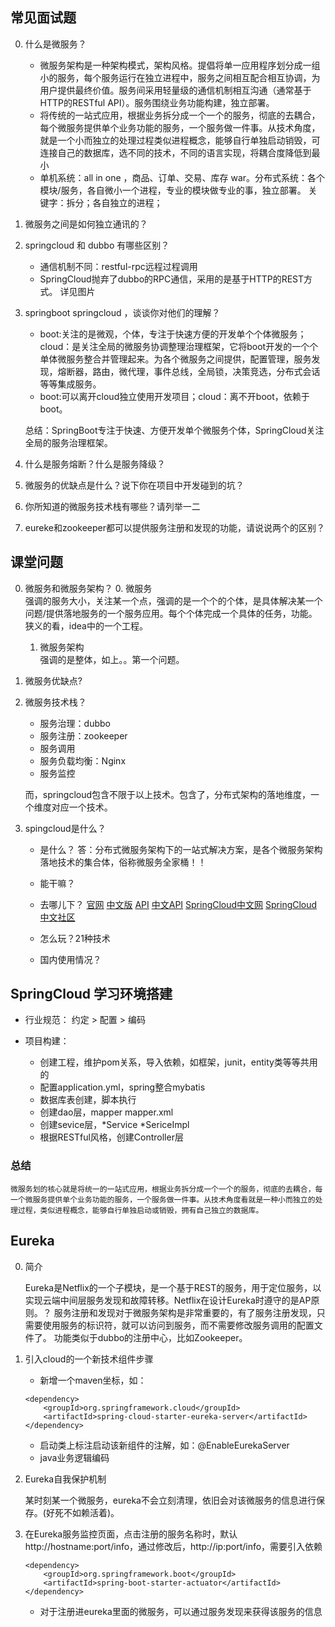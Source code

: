 ## 常见面试题 ##

0. 什么是微服务？
    
    - 微服务架构是一种架构模式，架构风格。提倡将单一应用程序划分成一组小的服务，每个服务运行在独立进程中，服务之间相互配合相互协调，为用户提供最终价值。服务间采用轻量级的通信机制相互沟通（通常基于HTTP的RESTful API）。服务围绕业务功能构建，独立部署。
    - 将传统的一站式应用，根据业务拆分成一个一个的服务，彻底的去耦合，每个微服务提供单个业务功能的服务，一个服务做一件事。从技术角度，就是一个小而独立的处理过程类似进程概念，能够自行单独启动销毁，可连接自己的数据库，选不同的技术，不同的语言实现，将耦合度降低到最小
    - 单机系统：all in one ，商品、订单、交易、库存 war。分布式系统：各个模块/服务，各自微小一个进程，专业的模块做专业的事，独立部署。
    关键字：拆分；各自独立的进程；
    
1. 微服务之间是如何独立通讯的？
2. springcloud 和 dubbo 有哪些区别？

    - 通信机制不同：restful-rpc远程过程调用
    - SpringCloud抛弃了dubbo的RPC通信，采用的是基于HTTP的REST方式。 详见图片

3. springboot springcloud ，谈谈你对他们的理解？

    - boot:关注的是微观，个体，专注于快速方便的开发单个个体微服务；cloud：是关注全局的微服务协调整理治理框架，它将boot开发的一个个单体微服务整合并管理起来。为各个微服务之间提供，配置管理，服务发现，熔断器，路由，微代理，事件总线，全局锁，决策竞选，分布式会话等等集成服务。
    - boot:可以离开cloud独立使用开发项目；cloud：离不开boot，依赖于boot。
    
    总结：SpringBoot专注于快速、方便开发单个微服务个体，SpringCloud关注全局的服务治理框架。

4. 什么是服务熔断？什么是服务降级？
5. 微服务的优缺点是什么？说下你在项目中开发碰到的坑？
6. 你所知道的微服务技术栈有哪些？请列举一二
7. eureke和zookeeper都可以提供服务注册和发现的功能，请说说两个的区别？

## 课堂问题 ##

0. 微服务和微服务架构？
    0. 微服务    
        强调的服务大小，关注某一个点，强调的是一个个的个体，是具体解决某一个问题/提供落地服务的一个服务应用。每个个体完成一个具体的任务，功能。狭义的看，idea中的一个工程。
    1. 微服务架构        
        强调的是整体，如上。。第一个问题。
        
1. 微服务优缺点?
2. 微服务技术栈？
    - 服务治理：dubbo
    - 服务注册：zookeeper
    - 服务调用 
    - 服务负载均衡：Nginx
    - 服务监控
    
    而，springcloud包含不限于以上技术。包含了，分布式架构的落地维度，一个维度对应一个技术。
    
3. spingcloud是什么？

    - 是什么？ 答：分布式微服务架构下的一站式解决方案，是各个微服务架构落地技术的集合体，俗称微服务全家桶！！
    - 能干嘛？
    - 去哪儿下？
    [官网](http://projects.spring.io/spring-cloud/) 
    [中文版](https://springcloud.cc/spring-cloud-netflix.html)
    [API](http://cloud.spring.io/spring-cloud-static/Dalston.SR1/)
    [中文API](https://springcloud.cc/spring-cloud-dalston.html)
    [SpringCloud中文网](https://springcloud.cc/)
    [SpringCloud中文社区](https://springcloud.cn/)
    
    - 怎么玩？21种技术
    - 国内使用情况？



## SpringCloud 学习环境搭建 ##

- 行业规范： 约定 > 配置 > 编码

- 项目构建：

    - 创建工程，维护pom关系，导入依赖，如框架，junit，entity类等等共用的
    - 配置application.yml，spring整合mybatis
    - 数据库表创建，脚本执行
    - 创建dao层，mapper mapper.xml
    - 创建sevice层，*Service *SericeImpl
    - 根据RESTful风格，创建Controller层
    
### 总结 ###

    微服务划的核心就是将统一的一站式应用，根据业务拆分成一个一个的服务，彻底的去耦合，每一个微服务提供单个业务功能的服务，一个服务做一件事。从技术角度看就是一种小而独立的处理过程，类似进程概念，能够自行单独启动或销毁，拥有自己独立的数据库。

## Eureka ##

0. 简介

    Eureka是Netflix的一个子模块，是一个基于REST的服务，用于定位服务，以实现云端中间层服务发现和故障转移。Netflix在设计Eureka时遵守的是AP原则。？
服务注册和发现对于微服务架构是非常重要的，有了服务注册发现，只需要使用服务的标识符，就可以访问到服务，而不需要修改服务调用的配置文件了。
功能类似于dubbo的注册中心，比如Zookeeper。

1. 引入cloud的一个新技术组件步骤

    - 新增一个maven坐标，如：
    ```
    <dependency>
        <groupId>org.springframework.cloud</groupId>
        <artifactId>spring-cloud-starter-eureka-server</artifactId>
    </dependency>
    ```
    - 启动类上标注启动该新组件的注解，如：@EnableEurekaServer
    - java业务逻辑编码

2. Eureka自我保护机制

    某时刻某一个微服务，eureka不会立刻清理，依旧会对该微服务的信息进行保存。(好死不如赖活着)。

3. 在Eureka服务监控页面，点击注册的服务名称时，默认http://hostname:port/info，通过修改后，http://ip:port/info，需要引入依赖
    ```
    <dependency>
        <groupId>org.springframework.boot</groupId>
        <artifactId>spring-boot-starter-actuator</artifactId>
    </dependency>
    ```
    
    - 对于注册进eureka里面的微服务，可以通过服务发现来获得该服务的信息